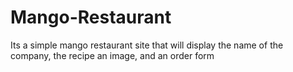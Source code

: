 # Mango-Restaurant
Its a simple mango restaurant site that will display the name of the company, the recipe an image, and an order form
